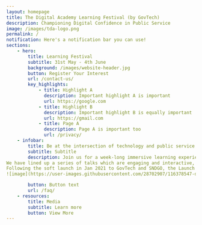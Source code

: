 ```yaml
---
layout: homepage
title: The Digital Academy Learning Festival (by GovTech)
description: Championing Digital Confidence in Public Service
image: /images/tda-logo.png
permalink: /
notification: Here's a notification bar you can use!
sections:
    - hero:
        title: Learning Festival
        subtitle: 31st May - 4th June
        background: /images/website-header.jpg
        button: Register Your Interest
        url: /contact-us/
        key_highlights:
            - title: Highlight A
              description: Important highlight A is important
              url: https://google.com
            - title: Highlight B
              description: Important highlight B is equally important
              url: https://gmail.com
            - title: Page A
              description: Page A is important too
              url: /privacy/
    - infobar:
        title: Be at the intersection of technology and public service
        subtitle: Subtitle
        description: Join us for a week-long immersive learning experience and get a taster of courses that will be delivered at The Digital Academy!
We have lined up a series of talks which are engaging and interactive, to nurture the joy of learning.  An e-exhibition will showcase projects from GovTech, to demonstrate their functional clusters’ capabilities to tackle challenges with the use of technology and innovation.
Following the soft launch in Jan 2021 to GovTech and SNDGO, the Launch Symposium and Learning Festival will now extend its reach to a wider audience from WoG - Public Service Leaders, ICT professionals and Public Service Officers. With a variety of tech domains to choose from, there is something for everyone at the Learning Festival.
![image](https://user-images.githubusercontent.com/28702907/116378547-d170b880-a844-11eb-89ea-904c3fa205d4.png)

        button: Button text
        url: /faq/
    - resources:
        title: Media
        subtitle: Learn more
        button: View More
---
```


